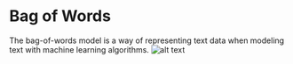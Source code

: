 # Bag of Words
The bag-of-words model is a way of representing text data when modeling text with machine learning algorithms.
![alt text]([http://url/to/img.png](https://www.google.com/url?sa=i&url=https%3A%2F%2Fopenclassrooms.com%2Fen%2Fcourses%2F6532301-introduction-to-natural-language-processing%2F8081284-apply-a-simple-bag-of-words-approach&psig=AOvVaw3EmAS--Zf_pA9U922QlElb&ust=1721220924982000&source=images&cd=vfe&opi=89978449&ved=0CBEQjRxqFwoTCIDE0eDNq4cDFQAAAAAdAAAAABAE))
